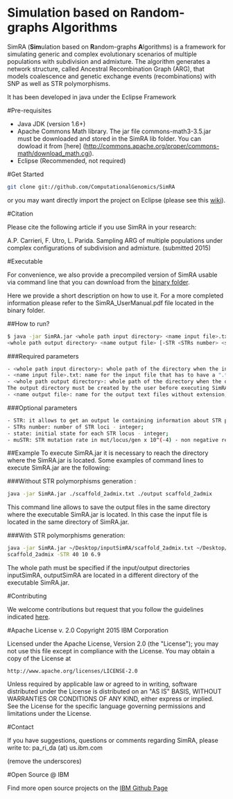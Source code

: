 # Simulation based on Random-graphs Algorithms
SimRA (**Sim**ulation based on **R**andom-graphs **A**lgorithms) is a framework for simulating generic and complex evolutionary scenarios of multiple populations with subdivision and admixture. The algorithm generates a network structure, called Ancestral Recombination Graph (ARG), that models coalescence and genetic exchange events (recombinations) with SNP as well as STR polymorphisms.

It has been developed in java under the Eclipse Framework

#Pre-requisites

- Java JDK (version 1.6+)
- Apache Commons Math library. The jar file commons-math3-3.5.jar must be downloaded and stored in the SimRA lib folder. You can dowload it from [here] (http://commons.apache.org/proper/commons-math/download_math.cgi).
- Eclipse (Recommended, not required)

#Get Started
```sh
git clone git://github.com/ComputationalGenomics/SimRA
```

or you may want directly import the project on Eclipse (please see this [wiki](https://github.com/OneBusAway/onebusaway/wiki/Importing-source-code-into-Eclipse)). 

#Citation

Please cite the following article if you use SimRA in your research:

A.P. Carrieri, F. Utro, L. Parida. Sampling ARG of multiple populations under complex configurations of subdivision and admixture. (submitted 2015)

#Executable

For convenience, we also provide a precompiled version of SimRA usable via command line that you can download from the [binary folder](https://github.com/ComputationalGenomics/SimRA/tree/master/binary). 

Here we provide a short description on how to use it. For a more completed information please refer to the SimRA_UserManual.pdf file located in the binary folder.

##How to run?

```sh
$ java -jar SimRA.jar <whole path input directory> <name input file>.txt
<whole path output directory> <name output file> [-STR <STRs number> <state> <muSTR>]
```

###Required parameters

```sh
- <whole path input directory>: whole path of the directory when the input file is stored;
- <name input file>.txt: name for the input file that has to have a ".txt" extension;
- <whole path output directory>: whole path of the directory when the output files will be saved.
The output directory must be created by the user before executing SimRA;
- <name output file>: name for the output text files without extension;
```

###Optional parameters

```sh
- STR: it allows to get an output le containing information about STR polymorphisms;
- STRs number: number of STR loci - integer;
- state: initial state for each STR locus - integer;
- muSTR: STR mutation rate in mut/locus/gen x 10^(-4) - non negative real number;
```

##Example
To execute SimRA.jar it is necessary to reach the directory where the SimRA.jar is located. Some examples of command lines to execute SimRA.jar are the following:

###Without STR polymorphisms generation :
```sh
java -jar SimRA.jar ./scaffold_2admix.txt ./output scaffold_2admix
```
This command line allows to save the output files in the same directory where the executable SimRA.jar is located. In this case the input file is located in the same directory of SimRA.jar.

###With STR polymorphisms generation:

```sh
java -jar SimRA.jar ~/Desktop/inputSimRA/scaffold_2admix.txt ~/Desktop/outputSimRA/output
scaffold_2admix -STR 40 10 6.9
```
The whole path must be specified if the input/output directories inputSimRA, outputSimRA are located in a different directory of the executable SimRA.jar.

#Contributing

We welcome contributions but request that you follow the guidelines indicated [here](https://github.com/ComputationalGenomics/SimRA/blob/master/Contributing/Contributing.md).

#Apache License v. 2.0
Copyright 2015 IBM Corporation

Licensed under the Apache License, Version 2.0 (the "License");
you may not use this file except in compliance with the License.
You may obtain a copy of the License at

    http://www.apache.org/licenses/LICENSE-2.0

Unless required by applicable law or agreed to in writing, software
distributed under the License is distributed on an "AS IS" BASIS,
WITHOUT WARRANTIES OR CONDITIONS OF ANY KIND, either express or implied.
See the License for the specific language governing permissions and
limitations under the License.

#Contact

If you have suggestions, questions or comments regarding SimRA, please write to: pa_ri_da (at) us.ibm.com 

(remove the underscores)

#Open Source @ IBM

Find more open source projects on the [IBM Github Page](http://ibm.github.io/)
